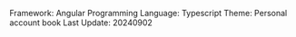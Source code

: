 Framework: Angular
Programming Language: Typescript
Theme: Personal account book
Last Update: 20240902
